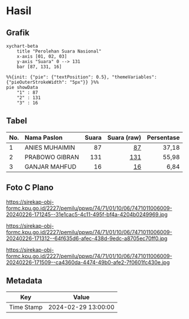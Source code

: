 # Hasil

## Grafik

```mermaid
xychart-beta
    title "Perolehan Suara Nasional"
    x-axis [01, 02, 03]
    y-axis "Suara" 0 --> 131
    bar [87, 131, 16]
```

```mermaid
%%{init: {"pie": {"textPosition": 0.5}, "themeVariables": {"pieOuterStrokeWidth": "5px"}} }%%
pie showData
    "1" : 87
    "2" : 131
    "3" : 16
```

## Tabel

| No. | Nama Paslon    | Suara | Suara (raw) | Persentase |
|:--- |:-------------- | -----:| -----------:| ----------:|
| 1   | ANIES MUHAIMIN | 87    | [87][p-1]   | 37,18      |
| 2   | PRABOWO GIBRAN | 131   | [131][p-2]  | 55,98      |
| 3   | GANJAR MAHFUD  | 16    | [16][p-3]   | 6,84       |


[p-1]: https://github.com/gigit-pemilu/pemilu-2024/blob/main/pilpres/hitung-suara/sub/74-sulawesi-tenggara/sub/71-kota-kendari/sub/01-mandonga/sub/1006-korumba/sub/009-tps/sub/paslon-1.txt
[p-2]: https://github.com/gigit-pemilu/pemilu-2024/blob/main/pilpres/hitung-suara/sub/74-sulawesi-tenggara/sub/71-kota-kendari/sub/01-mandonga/sub/1006-korumba/sub/009-tps/sub/paslon-2.txt
[p-3]: https://github.com/gigit-pemilu/pemilu-2024/blob/main/pilpres/hitung-suara/sub/74-sulawesi-tenggara/sub/71-kota-kendari/sub/01-mandonga/sub/1006-korumba/sub/009-tps/sub/paslon-3.txt

## Foto C Plano

https://sirekap-obj-formc.kpu.go.id/2227/pemilu/ppwp/74/71/01/10/06/7471011006009-20240226-171245--31e1cac5-4c11-495f-bf4a-4204b0249969.jpg

https://sirekap-obj-formc.kpu.go.id/2227/pemilu/ppwp/74/71/01/10/06/7471011006009-20240226-171312--64f635d6-afec-438d-9edc-a8705ec70ff0.jpg

https://sirekap-obj-formc.kpu.go.id/2227/pemilu/ppwp/74/71/01/10/06/7471011006009-20240226-171509--ca4360da-4474-49b0-afe2-7f0601fc430e.jpg


## Metadata

| Key        | Value               |
| ---------- | ------------------- |
| Time Stamp | 2024-02-29 13:00:00 |



